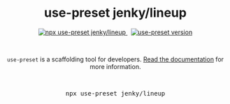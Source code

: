 <p align="center">
  <h1 align="center">use-preset jenky/lineup</h1>
  <p align="center">
    <a href="https://github.com/use-preset/use-preset/releases">
      <img alt="npx use-preset jenky/lineup" src="https://img.shields.io/badge/use--preset-lineup-blue?style=flat-square">
    </a>
    &nbsp;
    <a href="https://www.npmjs.com/package/use-preset">
      <img alt="use-preset version" src="https://img.shields.io/npm/v/use-preset?color=32c854&style=flat-square&label=use-preset">
    </a>
  </p>
  <br />
  <p align="center">
    <code>use-preset</code> is a scaffolding tool for developers. <a href="https://docs.usepreset.dev/">Read the documentation</a> for more information.
  </p>
  <br />
  <pre align="center">npx use-preset jenky/lineup</pre>
  &nbsp;
<p>
